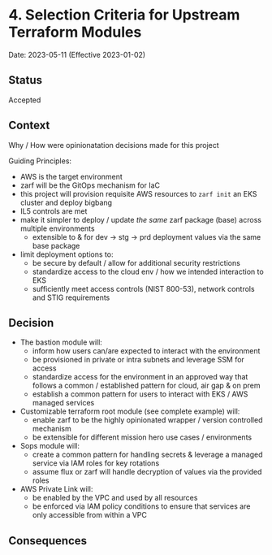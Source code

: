 # 4. Selection Criteria for Upstream Terraform Modules

Date: 2023-05-11 (Effective 2023-01-02)

## Status

Accepted

## Context

Why / How were opinionatation decisions made for this project

Guiding Principles:
* AWS is the target environment
* zarf will be the GitOps mechanism for IaC
* this project will provision requisite AWS resources to `zarf init` an EKS cluster and deploy bigbang
* IL5 controls are met
* make it simpler to deploy / update *the same* zarf package (base) across multiple environments
  - extensible to & for dev -> stg -> prd deployment values via the same base package
* limit deployment options to:
  - be secure by default / allow for additional security restrictions
  - standardize access to the cloud env / how we intended interaction to EKS
  - sufficiently meet access controls (NIST 800-53), network controls and STIG requirements

## Decision

* The bastion module will:
  - inform how users can/are expected to interact with the environment
  - be provisioned in private or intra subnets and leverage SSM for access
  - standardize access for the environment in an approved way that follows a common / established pattern for cloud, air gap & on prem
  - establish a common pattern for users to interact with EKS / AWS managed services
* Customizable terraform root module (see complete example) will:
  - enable zarf to be the highly opinionated wrapper / version controlled mechanism
  - be extensible for different mission hero use cases / environments
* Sops module will:
  - create a common pattern for handling secrets & leverage a managed service via IAM roles for key rotations
  - assume flux or zarf will handle decryption of values via the provided roles
* AWS Private Link will:
  - be enabled by the VPC and used by all resources
  - be enforced via IAM policy conditions to ensure that services are only accessible from within a VPC

## Consequences
